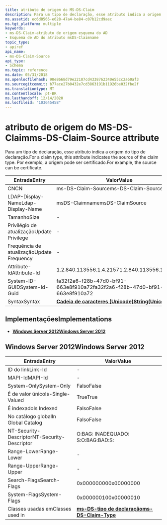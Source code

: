 ```yaml
---
title: atributo de origem do MS-DS-Claim
description: Para um tipo de declaração, esse atributo indica a origem do tipo de declaração. Por exemplo, a origem pode ser certificado.
ms.assetid: ec6d8565-e628-47a4-be84-c07b12cd9aec
ms.tgt_platform: multiple
keywords:
- ms-DS-Claim-atributo de origem esquema do AD
- Esquema de AD do atributo msDS-Claimname
topic_type:
- apiref
api_name:
- ms-DS-Claim-Source
api_type:
- Schema
ms.topic: reference
ms.date: 05/31/2018
ms.openlocfilehash: 90e8668d79e22107cd4338762340e55cc2a60af3
ms.sourcegitcommit: b77ace27b0432e7cd3863191b11926be032fbe2f
ms.translationtype: MT
ms.contentlocale: pt-BR
ms.lasthandoff: 12/14/2020
ms.locfileid: "103645458"
---
```

# <a name="ms-ds-claim-source-attribute"></a><span data-ttu-id="38ed9-106">atributo de origem do MS-DS-Claim</span><span class="sxs-lookup"><span data-stu-id="38ed9-106">ms-DS-Claim-Source attribute</span></span>

<span data-ttu-id="38ed9-107">Para um tipo de declaração, esse atributo indica a origem do tipo de declaração.</span><span class="sxs-lookup"><span data-stu-id="38ed9-107">For a claim type, this attribute indicates the source of the claim type.</span></span> <span data-ttu-id="38ed9-108">Por exemplo, a origem pode ser certificado.</span><span class="sxs-lookup"><span data-stu-id="38ed9-108">For example, the source can be certificate.</span></span>



| <span data-ttu-id="38ed9-109">Entrada</span><span class="sxs-lookup"><span data-stu-id="38ed9-109">Entry</span></span> | <span data-ttu-id="38ed9-110">Valor</span><span class="sxs-lookup"><span data-stu-id="38ed9-110">Value</span></span> |
|-------------------|---------------------------------------------|
| <span data-ttu-id="38ed9-111">CN</span><span class="sxs-lookup"><span data-stu-id="38ed9-111">CN</span></span>                | <span data-ttu-id="38ed9-112">ms-DS-Claim-Source</span><span class="sxs-lookup"><span data-stu-id="38ed9-112">ms-DS-Claim-Source</span></span>                          |
| <span data-ttu-id="38ed9-113">LDAP-Display-Name</span><span class="sxs-lookup"><span data-stu-id="38ed9-113">Ldap-Display-Name</span></span> | <span data-ttu-id="38ed9-114">msDS-Claimname</span><span class="sxs-lookup"><span data-stu-id="38ed9-114">msDS-ClaimSource</span></span>                            |
| <span data-ttu-id="38ed9-115">Tamanho</span><span class="sxs-lookup"><span data-stu-id="38ed9-115">Size</span></span>              | \-                                          |
| <span data-ttu-id="38ed9-116">Privilégio de atualização</span><span class="sxs-lookup"><span data-stu-id="38ed9-116">Update Privilege</span></span>  | \-                                          |
| <span data-ttu-id="38ed9-117">Frequência de atualização</span><span class="sxs-lookup"><span data-stu-id="38ed9-117">Update Frequency</span></span>  | \-                                          |
| <span data-ttu-id="38ed9-118">Attribute-Id</span><span class="sxs-lookup"><span data-stu-id="38ed9-118">Attribute-Id</span></span>      | <span data-ttu-id="38ed9-119">1.2.840.113556.1.4.2157</span><span class="sxs-lookup"><span data-stu-id="38ed9-119">1.2.840.113556.1.4.2157</span></span>                     |
| <span data-ttu-id="38ed9-120">System-ID-GUID</span><span class="sxs-lookup"><span data-stu-id="38ed9-120">System-Id-Guid</span></span>    | <span data-ttu-id="38ed9-121">fa32f2a6-f28b-47d0-bf91-663e8f910a72</span><span class="sxs-lookup"><span data-stu-id="38ed9-121">fa32f2a6-f28b-47d0-bf91-663e8f910a72</span></span>        |
| <span data-ttu-id="38ed9-122">Syntax</span><span class="sxs-lookup"><span data-stu-id="38ed9-122">Syntax</span></span>            | [<span data-ttu-id="38ed9-123">**Cadeia de caracteres (Unicode)**</span><span class="sxs-lookup"><span data-stu-id="38ed9-123">**String(Unicode)**</span></span>](s-string-unicode.md) |



## <a name="implementations"></a><span data-ttu-id="38ed9-124">Implementações</span><span class="sxs-lookup"><span data-stu-id="38ed9-124">Implementations</span></span>

-   [<span data-ttu-id="38ed9-125">**Windows Server 2012**</span><span class="sxs-lookup"><span data-stu-id="38ed9-125">**Windows Server 2012**</span></span>](#windows-server-2012)

## <a name="windows-server-2012"></a><span data-ttu-id="38ed9-126">Windows Server 2012</span><span class="sxs-lookup"><span data-stu-id="38ed9-126">Windows Server 2012</span></span>



| <span data-ttu-id="38ed9-127">Entrada</span><span class="sxs-lookup"><span data-stu-id="38ed9-127">Entry</span></span> | <span data-ttu-id="38ed9-128">Valor</span><span class="sxs-lookup"><span data-stu-id="38ed9-128">Value</span></span> |
|------------------------|---------------------------------------------------------|
| <span data-ttu-id="38ed9-129">ID do link</span><span class="sxs-lookup"><span data-stu-id="38ed9-129">Link-Id</span></span>                | \-                                                      |
| <span data-ttu-id="38ed9-130">MAPI-Id</span><span class="sxs-lookup"><span data-stu-id="38ed9-130">MAPI-Id</span></span>                | \-                                                      |
| <span data-ttu-id="38ed9-131">System-Only</span><span class="sxs-lookup"><span data-stu-id="38ed9-131">System-Only</span></span>            | <span data-ttu-id="38ed9-132">Falso</span><span class="sxs-lookup"><span data-stu-id="38ed9-132">False</span></span>                                                   |
| <span data-ttu-id="38ed9-133">É de valor único</span><span class="sxs-lookup"><span data-stu-id="38ed9-133">Is-Single-Valued</span></span>       | <span data-ttu-id="38ed9-134">True</span><span class="sxs-lookup"><span data-stu-id="38ed9-134">True</span></span>                                                    |
| <span data-ttu-id="38ed9-135">É indexado</span><span class="sxs-lookup"><span data-stu-id="38ed9-135">Is Indexed</span></span>             | <span data-ttu-id="38ed9-136">Falso</span><span class="sxs-lookup"><span data-stu-id="38ed9-136">False</span></span>                                                   |
| <span data-ttu-id="38ed9-137">No catálogo global</span><span class="sxs-lookup"><span data-stu-id="38ed9-137">In Global Catalog</span></span>      | <span data-ttu-id="38ed9-138">Falso</span><span class="sxs-lookup"><span data-stu-id="38ed9-138">False</span></span>                                                   |
| <span data-ttu-id="38ed9-139">NT-Security-Descriptor</span><span class="sxs-lookup"><span data-stu-id="38ed9-139">NT-Security-Descriptor</span></span> | <span data-ttu-id="38ed9-140">O:BAG: INADEQUADO: S:</span><span class="sxs-lookup"><span data-stu-id="38ed9-140">O:BAG:BAD:S:</span></span>                                            |
| <span data-ttu-id="38ed9-141">Range-Lower</span><span class="sxs-lookup"><span data-stu-id="38ed9-141">Range-Lower</span></span>            | \-                                                      |
| <span data-ttu-id="38ed9-142">Range-Upper</span><span class="sxs-lookup"><span data-stu-id="38ed9-142">Range-Upper</span></span>            | \-                                                      |
| <span data-ttu-id="38ed9-143">Search-Flags</span><span class="sxs-lookup"><span data-stu-id="38ed9-143">Search-Flags</span></span>           | <span data-ttu-id="38ed9-144">0x00000000</span><span class="sxs-lookup"><span data-stu-id="38ed9-144">0x00000000</span></span>                                              |
| <span data-ttu-id="38ed9-145">System-Flags</span><span class="sxs-lookup"><span data-stu-id="38ed9-145">System-Flags</span></span>           | <span data-ttu-id="38ed9-146">0x00000010</span><span class="sxs-lookup"><span data-stu-id="38ed9-146">0x00000010</span></span>                                              |
| <span data-ttu-id="38ed9-147">Classes usadas em</span><span class="sxs-lookup"><span data-stu-id="38ed9-147">Classes used in</span></span>        | [<span data-ttu-id="38ed9-148">**ms-DS-tipo de declaração**</span><span class="sxs-lookup"><span data-stu-id="38ed9-148">**ms-DS-Claim-Type**</span></span>](c-msds-claimtype.md)<br/> |



 

 





